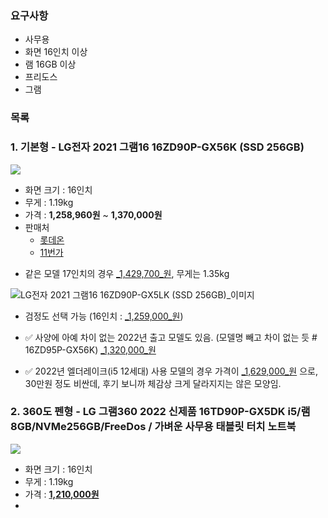 ### 요구사항
- 사무용
- 화면 16인치 이상
- 램 16GB 이상
- 프리도스
- 그램

### 목록
### 1. 기본형 - LG전자 2021 그램16 16ZD90P-GX56K (SSD 256GB)
![](https://i.imgur.com/9xz3vbB.png)

- 화면 크기 : 16인치
- 무게 : 1.19kg
- 가격 : **1,258,960원** ~ **1,370,000원**
- 판매처
	- [롯데온](https://www.lotteon.com/p/product/LO1522804350?sitmNo=LO1522804350_1522804351&ch_no=100071&ch_dtl_no=1000227&entryPoint=pcs&dp_infw_cd=CHT&service_id=pcdn)
	- [11번가](https://www.11st.co.kr/products/3320128500?service_id=pcdn&utm_term=&utm_campaign=%B4%D9%B3%AA%BF%CDpc_%B0%A1%B0%DD%BA%F1%B1%B3%B1%E2%BA%BB&utm_source=%B4%D9%B3%AA%BF%CD_PC_PCS&utm_medium=%B0%A1%B0%DD%BA%F1%B1%B3)

* 같은 모델 17인치의 경우 [_1,429,700_원](https://prod.danawa.com/bridge/loadingBridge.html?cate1=860&cate2=869&cate3=10581&cate4=0&pcode=13263545&cmpnyc=TH201&safe_trade=4&fee_type=T&link_pcode=3315202469&package=0&setpc=0&r=16647961331605), 무게는 1.35kg

![LG전자 2021 그램16 16ZD90P-GX5LK (SSD 256GB)_이미지](https://img.danawa.com/prod_img/500000/939/286/img/13286939_1.jpg?shrink=330:330&_v=20210830091451)

* 검정도 선택 가능 (16인치 : [_1,259,000_원](https://prod.danawa.com/bridge/loadingBridge.html?cate1=860&cate2=869&cate3=10581&cate4=0&pcode=13286939&cmpnyc=EE309&safe_trade=4&fee_type=T&link_pcode=LO1559918372&package=0&setpc=0&r=16647963046392))

- ✅ 사양에 아예 차이 없는 2022년 출고 모델도 있음. (모델명 빼고 차이 없는 듯 # 16ZD95P-GX56K)
[_1,320,000_원](https://prod.danawa.com/bridge/loadingBridge.html?cate1=860&cate2=869&cate3=10581&cate4=0&pcode=15964109&cmpnyc=EE309&safe_trade=4&fee_type=T&link_pcode=LO1658102883&package=0&setpc=0&r=16647967729439)

- ✅ 2022년 엘더레이크(i5 12세대) 사용 모델의 경우 가격이 [_1,629,000_원](https://prod.danawa.com/bridge/loadingBridge.html?cate1=860&cate2=869&cate3=10581&cate4=0&pcode=16633640&cmpnyc=TP40F&safe_trade=4&fee_type=T&link_pcode=I14618344956&package=0&setpc=0&r=16647969936432) 으로, 30만원 정도 비싼데, 후기 보니까 체감상 크게 달라지지는 않은 모양임.

### 2. 360도 펜형 - LG 그램360 2022 신제품 16TD90P-GX5DK i5/램8GB/NVMe256GB/FreeDos / 가벼운 사무용 태블릿 터치 노트북
![](https://i.imgur.com/yvtkbBj.png)
- 화면 크기 : 16인치
- 무게 : 1.19kg
- 가격 :  [**1,210,000원**](https://lgrmarket.co.kr/product/detail.html?product_no=1039&service_id=pcdn#prdReview)
- 
<!--stackedit_data:
eyJoaXN0b3J5IjpbLTE2NDA2ODg5NzQsLTE3NTA4NDc3ODcsLT
ExMDE5MjQwOTksLTIyMTcwODE0OF19
-->